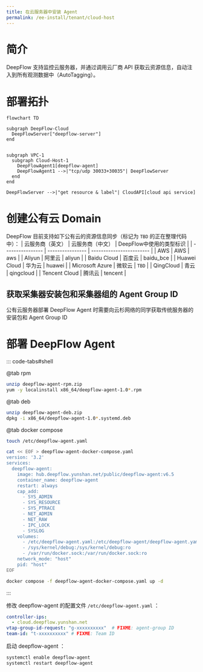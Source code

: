 ```yaml
---
title: 在云服务器中安装 Agent
permalink: /ee-install/tenant/cloud-host
---
```


# 简介

DeepFlow 支持监控云服务器，并通过调用云厂商 API 获取云资源信息，自动注入到所有观测数据中（AutoTagging）。

# 部署拓扑

```mermaid
flowchart TD

subgraph DeepFlow-Cloud
  DeepFlowServer["deepflow-server"]
end


subgraph VPC-1
  subgraph Cloud-Host-1
    DeepFlowAgent1[deepflow-agent]
    DeepFlowAgent1 -->|"tcp/udp 30033+30035"| DeepFlowServer
  end
end

DeepFlowServer -->|"get resource & label"| CloudAPI[cloud api service]
```

# 创建公有云 Domain

DeepFlow 目前支持如下公有云的资源信息同步（标记为 `TBD` 的正在整理代码中）：
| 云服务商（英文） | 云服务商（中文） | DeepFlow中使用的类型标识 |
| ---------------- | ---------------- | ------------------------ |
| AWS              | AWS              | aws                      |
| Aliyun           | 阿里云           | aliyun                   |
| Baidu Cloud      | 百度云           | baidu\_bce               |
| Huawei Cloud     | 华为云           | huawei                   |
| Microsoft Azure  | 微软云           | `TBD`                    |
| QingCloud        | 青云             | qingcloud                |
| Tencent Cloud    | 腾讯云           | tencent                  |


## 获取采集器安装包和采集器组的 Agent Group ID

公有云服务器部署 DeepFlow Agent 时需要向云杉网络的同学获取传统服务器的安装包和 Agent Group ID

# 部署 DeepFlow Agent

::: code-tabs#shell

@tab rpm

```bash
unzip deepflow-agent-rpm.zip
yum -y localinstall x86_64/deepflow-agent-1.0*.rpm
```

@tab deb

```bash
unzip deepflow-agent-deb.zip
dpkg -i x86_64/deepflow-agent-1.0*.systemd.deb
```

@tab docker compose

```bash
touch /etc/deepflow-agent.yaml

cat << EOF > deepflow-agent-docker-compose.yaml
version: '3.2'
services:
  deepflow-agent:
    image: hub.deepflow.yunshan.net/public/deepflow-agent:v6.5
    container_name: deepflow-agent
    restart: always
    cap_add:
      - SYS_ADMIN
      - SYS_RESOURCE
      - SYS_PTRACE
      - NET_ADMIN
      - NET_RAW
      - IPC_LOCK
      - SYSLOG
    volumes:
      - /etc/deepflow-agent.yaml:/etc/deepflow-agent/deepflow-agent.yaml:ro
      - /sys/kernel/debug:/sys/kernel/debug:ro
      - /var/run/docker.sock:/var/run/docker.sock:ro
    network_mode: "host"
    pid: "host"
EOF

docker compose -f deepflow-agent-docker-compose.yaml up -d
```

:::

修改 deepflow-agent 的配置文件 `/etc/deepflow-agent.yaml` ：
```yaml
controller-ips:
  - cloud.deepflow.yunshan.net
vtap-group-id-request: "g-xxxxxxxxxx"  # FIXME: agent-group ID
team-id: "t-xxxxxxxxxx" # FIXME: Team ID
```

启动 deepflow-agent ：

```bash
systemctl enable deepflow-agent
systemctl restart deepflow-agent
```